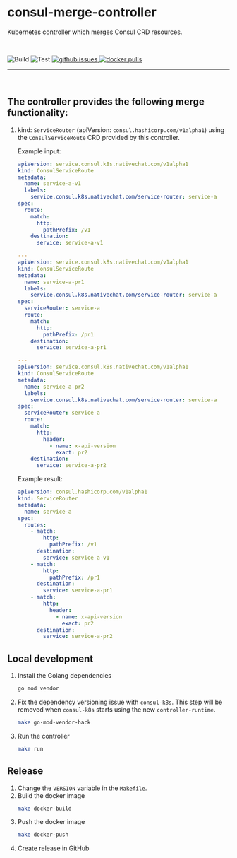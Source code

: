 # consul-merge-controller
Kubernetes controller which merges Consul CRD resources.

<br />

<p align="left">
  <img src="https://github.com/NativeChat/consul-merge-controller/workflows/Build/badge.svg" alt="Build"/>
  <img src="https://github.com/NativeChat/consul-merge-controller/workflows/Test/badge.svg" alt="Test"/>

  <a href="https://github.com/NativeChat/consul-merge-controller/issues">
      <img src="https://img.shields.io/github/issues-raw/NativeChat/consul-merge-controller?style=flat" alt="github issues"/>
  </a>
  <a href="https://hub.docker.com/r/nchatsystem/consul-merge-controller/">
    <img src="https://img.shields.io/docker/pulls/nchatsystem/consul-merge-controller" alt="docker pulls"/>
  </a>
</p>

<hr />

<br />

## The controller provides the following merge functionality:
1. kind: `ServiceRouter` (apiVersion: `consul.hashicorp.com/v1alpha1`) using the `ConsulServiceRoute` CRD provided by this controller.

    Example input:
    ```YAML
    apiVersion: service.consul.k8s.nativechat.com/v1alpha1
    kind: ConsulServiceRoute
    metadata:
      name: service-a-v1
      labels:
        service.consul.k8s.nativechat.com/service-router: service-a
    spec:
      route:
        match:
          http:
            pathPrefix: /v1
        destination:
          service: service-a-v1

    ---
    apiVersion: service.consul.k8s.nativechat.com/v1alpha1
    kind: ConsulServiceRoute
    metadata:
      name: service-a-pr1
      labels:
        service.consul.k8s.nativechat.com/service-router: service-a
    spec:
      serviceRouter: service-a
      route:
        match:
          http:
            pathPrefix: /pr1
        destination:
          service: service-a-pr1

    ---
    apiVersion: service.consul.k8s.nativechat.com/v1alpha1
    kind: ConsulServiceRoute
    metadata:
      name: service-a-pr2
      labels:
        service.consul.k8s.nativechat.com/service-router: service-a
    spec:
      serviceRouter: service-a
      route:
        match:
          http:
            header:
              - name: x-api-version
                exact: pr2
        destination:
          service: service-a-pr2
    ```
    Example result:
    ```YAML
    apiVersion: consul.hashicorp.com/v1alpha1
    kind: ServiceRouter
    metadata:
      name: service-a
    spec:
      routes:
        - match:
            http:
              pathPrefix: /v1
          destination:
            service: service-a-v1
        - match:
            http:
              pathPrefix: /pr1
          destination:
            service: service-a-pr1
        - match:
            http:
              header:
                - name: x-api-version
                  exact: pr2
          destination:
            service: service-a-pr2
    ```

## Local development
1. Install the Golang dependencies
    ```bash
    go mod vendor
    ```
2. Fix the dependency versioning issue with `consul-k8s`. This step will be removed when `consul-k8s` starts using the new `controller-runtime`.
    ```bash
    make go-mod-vendor-hack
    ```
3. Run the controller
    ```bash
    make run
    ```

## Release
1. Change the `VERSION` variable in the `Makefile`.
2. Build the docker image
    ```bash
    make docker-build
    ```
3. Push the docker image
    ```bash
    make docker-push
    ```
4. Create release in GitHub
